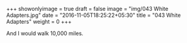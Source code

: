 +++
showonlyimage = true
draft = false
image = "img/043 White Adapters.jpg"
date = "2016-11-05T18:25:22+05:30"
title = "043 White Adapters"
weight = 0
+++

And I would walk 10,000 miles.

